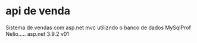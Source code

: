 # api de venda
Sistema de vendas com asp.net mvc utilizndo o banco de dados MySqlProf Nelio.....
asp.net 3.9.2
v01
